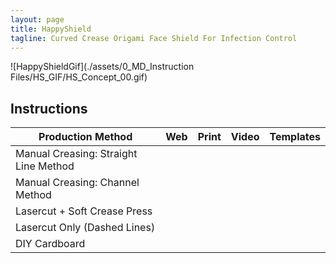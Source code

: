 ```yaml
---
layout: page
title: HappyShield
tagline: Curved Crease Origami Face Shield For Infection Control
---
```



![HappyShieldGif](./assets/0_MD_Instruction Files/HS_GIF/HS_Concept_00.gif)

## Instructions

| Production Method                     | Web                                                                                                                    | Print | Video | Templates |
|---------------------------------------|------------------------------------------------------------------------------------------------------------------------|-------|-------|-----------|
| Manual Creasing: Straight Line Method | [<i class="em em-iphone" aria-role="presentation" aria-label="MOBILE PHONE"></i>](./manual-creasing-straight-line/en/) |       |       |           |
| Manual Creasing: Channel Method       | [<i class="em em-iphone" aria-role="presentation" aria-label="MOBILE PHONE"></i>](./manual-creasing-channel/en/)       |       |       |           |
| Lasercut + Soft Crease Press          |                                                                                                                        |       |       |           |
| Lasercut Only (Dashed Lines)          |                                                                                                                        |       |       |           |
| DIY Cardboard                         |                                                                                                                        |       |       |           |